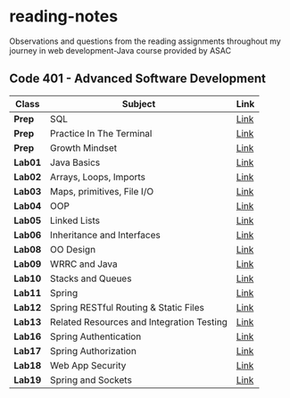 
# reading-notes
Observations and questions from the reading assignments throughout my journey in web development-Java course provided by ASAC

## Code 401 - Advanced Software Development


| Class       | Subject   | Link       |
|-------------|-----------|------------|
| **Prep**    | SQL       | [Link](https://baraahabusara.github.io/reading-notes/SQL/SQL)       |
| **Prep**    | Practice In The Terminal | [Link](https://baraahabusara.github.io/reading-notes/TerminalPractice/TerminalPractice)      |
| **Prep**    | Growth Mindset | [Link](https://baraahabusara.github.io/reading-notes/growthMindset/growthMindset)       |
| **Lab01**   | Java Basics  |[Link](https://baraahabusara.github.io/reading-notes/Class01/readings-01)|
| **Lab02**   | Arrays, Loops, Imports|[Link](https://baraahabusara.github.io/reading-notes/Class02/readings-02)|
| **Lab03**   | Maps, primitives, File I/O|[Link](https://baraahabusara.github.io/reading-notes/Class03/readings-03)|
| **Lab04**   |OOP |[Link](https://baraahabusara.github.io/reading-notes/Class04/readings-04)|
| **Lab05**   |Linked Lists |[Link](https://baraahabusara.github.io/reading-notes/Class05/readings-05)|
| **Lab06**   |Inheritance and Interfaces |[Link](https://baraahabusara.github.io/reading-notes/Class06/readings-06)|
| **Lab08**   | OO Design |[Link](https://baraahabusara.github.io/reading-notes/Class08/readings-08)|
| **Lab09**   | WRRC and Java |[Link](https://baraahabusara.github.io/reading-notes/Class09/readings-09)|
| **Lab10**   | Stacks and Queues |[Link](https://baraahabusara.github.io/reading-notes/Class10/readings-10)|
| **Lab11**   | Spring |[Link](https://baraahabusara.github.io/reading-notes/Class11/readings-11)|
| **Lab12**   | Spring RESTful Routing & Static Files |[Link](https://baraahabusara.github.io/reading-notes/Class12/readings-12)|
| **Lab13**   | Related Resources and Integration Testing |[Link](https://baraahabusara.github.io/reading-notes/Class13/readings-13)|
| **Lab16**   | Spring Authentication |[Link](https://baraahabusara.github.io/reading-notes/Class16/readings-16)|
| **Lab17**   |  Spring Authorization |[Link](https://baraahabusara.github.io/reading-notes/Class17/readings-17)|
| **Lab18**   | Web App Security |[Link](https://baraahabusara.github.io/reading-notes/Class18/readings-18)|
| **Lab19**   |  Spring and Sockets|[Link](https://baraahabusara.github.io/reading-notes/Class19/readings-19)|
